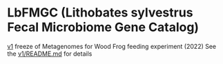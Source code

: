 
LbFMGC (Lithobates sylvestrus Fecal Microbiome Gene Catalog)
===

[v1](v1) freeze of Metagenomes for Wood Frog feeding experiment (2022)
See the [v1/README.md](v1/README.md) for details

